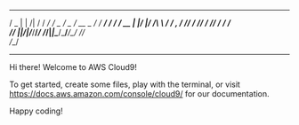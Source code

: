 
   ___ _      ______   ___  ___  ____     _________________
  / _ | | /| / / __/  / _ \/ _ \/ __ \__ / / __/ ___/_  __/
 / __ | |/ |/ /\ \   / ___/ , _/ /_/ / // / _// /__  / /   
/_/ |_|__/|__/___/__/_/  /_/|_|\____/\___/___/\___/ /_/    
                /___/                                      

 ----------------------------------------------------------------- 


Hi there! Welcome to AWS Cloud9!

To get started, create some files, play with the terminal,
or visit https://docs.aws.amazon.com/console/cloud9/ for our documentation.

Happy coding!
